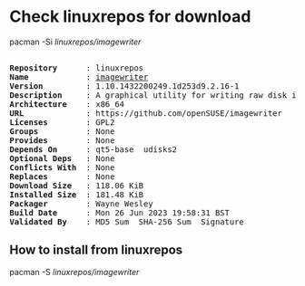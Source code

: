 # Check linuxrepos for download

pacman -Si *linuxrepos/imagewriter*

<div class="highlight"><pre class="highlight"><text>
<b>Repository</b>      : linuxrepos
<b>Name</b>            : <a href="../../x86_64/imagewriter-1.10.1432200249.1d253d9.2.16-1-x86_64.pkg.tar.zst">imagewriter</a>
<b>Version</b>         : 1.10.1432200249.1d253d9.2.16-1
<b>Description</b>     : A graphical utility for writing raw disk images & hybrid isos to USB keys
<b>Architecture</b>    : x86_64
<b>URL</b>             : https://github.com/openSUSE/imagewriter
<b>Licenses</b>        : GPL2
<b>Groups</b>          : None
<b>Provides</b>        : None
<b>Depends On</b>      : qt5-base  udisks2
<b>Optional Deps</b>   : None
<b>Conflicts With</b>  : None
<b>Replaces</b>        : None
<b>Download Size</b>   : 118.06 KiB
<b>Installed Size</b>  : 181.48 KiB
<b>Packager</b>        : Wayne Wesley <wayne6324@gmail.com>
<b>Build Date</b>      : Mon 26 Jun 2023 19:58:31 BST
<b>Validated By</b>    : MD5 Sum  SHA-256 Sum  Signature
</text></pre></div>

## How to install from linuxrepos

pacman -S *linuxrepos/imagewriter*
